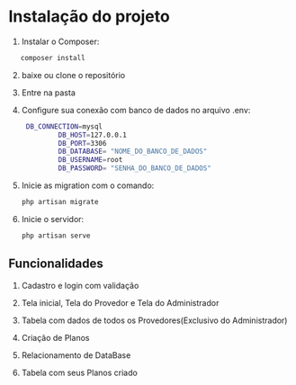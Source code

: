 # Instalação do projeto

1. Instalar o Composer:
 ```bash
    composer install
 ```

2. baixe ou clone o repositório

3. Entre na pasta

    
4. Configure sua conexão com banco de dados no arquivo .env:
   ```bash
    DB_CONNECTION=mysql
            DB_HOST=127.0.0.1
            DB_PORT=3306
            DB_DATABASE= "NOME_DO_BANCO_DE_DADOS"
            DB_USERNAME=root
            DB_PASSWORD= "SENHA_DO_BANCO_DE_DADOS" 
    ```

5. Inicie as migration com o comando:

    ```bash
    php artisan migrate
    ```

6. Inicie o servidor:

    ```bash
    php artisan serve
    ```
## Funcionalidades

1. Cadastro e login com validação

2. Tela inicial, Tela do Provedor e Tela do Administrador

3. Tabela com dados de todos os Provedores(Exclusivo do Administrador)

4. Criação de Planos

5. Relacionamento de DataBase

6. Tabela com seus Planos criado
